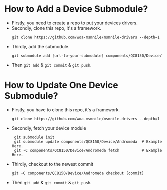 # How to Add a Device Submodule?
- Firstly, you need to create a repo to put your devices drivers.
- Secondly, clone this repo, it's a framework.
  ```
  git clone https://github.com/woa-msmnile/msmnile-drivers --depth=1
  ```
- Thirdly, add the submodule.
  ```
  git submodule add [url-to-your-submodule] components/QC8150/Device/
  ```
- Then `git add` & `git commit` & `git push`.

# How to Update One Device Submodule?
- Firstly, you have to clone this repo, it's a framework.
  ```
  git clone https://github.com/woa-msmnile/msmnile-drivers --depth=1
  ```
- Secondly, fetch your device module
  ```
   git submodule init
   git submodule update components/QC8150/Device/Andromeda	# Example Here.
   git -C components/QC8150/Device/Andromeda fetch			# Example Here.
  ```
- Thirdly, checkout to the newest commit
  ```
  git -C components/QC8150/Device/Andromeda checkout [commit]
  ```
- Then `git add` & `git commit` & `git push`.

